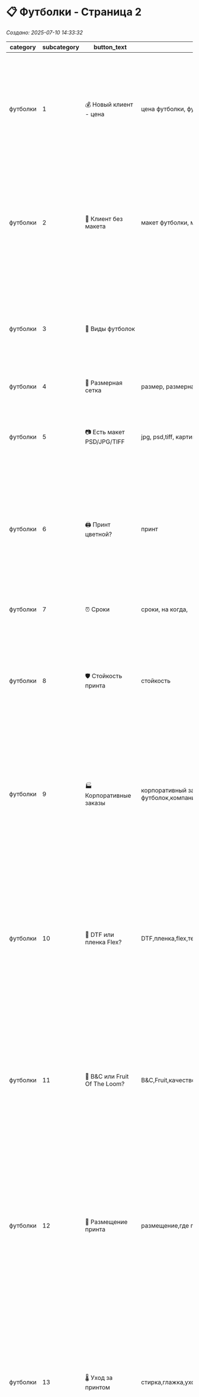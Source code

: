 # 📋 Футболки - Страница 2

*Создано: 2025-07-10 14:33:32*

| category | subcategory | button_text | keywords | answer_ukr | answer_rus | sort_order |
| --- | --- | --- | --- | --- | --- | --- |
| футболки | 1 | 💰 Новый клиент - цена | цена футболки, футболка, стоимость футболка | ✅ Так! Друкуємо на якісних бавовняних футболках.<br><br>💰 1 шт — від 550 грн, 💰 5 шт — від 390 грн за штуку.<br>Футболки є чоловічі та жіночі, білі та чорні<br>⚡ Готові за 2-3 дні.<br><br>❓ Чи є у вас макет для друку? | ✅ Да! Печатаем на качественных хлопковых футболках.<br><br>💰 1 шт — от 550 грн, 💰 5 шт — от 390 грн за штуку.<br>Футболки есть мужские и женские, белые и черные.<br>⚡ Готовы за 2-3 дня.<br><br>❓ Есть ли у вас макет для печати? | 1 |
| футболки | 2 | 🎨 Клиент без макета | макет футболки, макет принта, принт | Створюємо стильні макети для футболок: доопрацювання готового — близько 💰 200 грн, з нуля — від 💰 400 грн.<br><br>Макет залишається у вас 🔒 назавжди, оплачується тільки при першому замовленні!<br><br>📁 Портфоліо: https://t.me/druk_portfolio  | Создаем стильные макеты для футболок: доработка готового — около 💰 200 грн, с нуля — от 💰 400 грн.<br>Макет остается у вас 🔒 навсегда, оплачивается только при первом заказе!<br><br>📁 Портфолио: https://t.me/druk_portfolio | 2 |
| футболки | 3 | 👕 Виды футболок |  | Ми використовуємо класичні бавовняні 👕 футболки прямого крою (чоловічі-унісекс), та приталені (жіночі).<br><br>Бренд B&C (покращена якість) та Fruit of the Loom (звичайні).<br><br>Стандартна щільність тканини 150г/м2. | Мы используем классические хлопковые 👕 футболки прямого кроя (мужские-унисекс), и приталенные (женские).<br><br>Бренд B&C (улучшенное качество) и Fruit of the Loom (обычные).<br><br>Стандартная плотность ткани 150г/м2. | 3 |
| футболки | 4 | 📐 Размерная сетка | размер, размерная сетка | 📎 ссылка на размерную сетку футболок | 📎 ссылка на размерную сетку футболок | 4 |
| футболки | 5 | 📷 Есть макет PSD/JPG/TIFF | jpg, psd,tiff, картинка | Чудово! PSD, JPG, TIFF — підходять для друку на 👕 футболках.<br><br>Уточніть тільки: який 📏 розмір нанесення потрібен та куди розмістити принт (груди, спина)?<br>Зазвичай наносимо спереду 📄 А4 формат. | Замечательно! PSD, JPG, TIFF - подходят для печати на 👕 футболках.<br><br>Уточните только: какой 📏 размер нанесения нужен и куда разместить принт (грудь, спина)?<br>Обычно наносим спереди 📄 А4 формат. | 5 |
| футболки | 6 | 🖨️ Принт цветной? | принт | Так! Повнокольоровий друк — уся палітра кольорів!<br>Принт виходить яскравим і стійким до прання.<br>Темні і світлі футболки — обидва варіанти відмінно!<br>Розмір принта від 📄 А6 до А3 формату, будь-якої ⭕ форми - круглий, квадратний, овальний. | Да! Полноцветная печать — вся палитра цветов!<br>Принт получается ярким и стойким к стирке.<br>Темные и светлые футболки — оба варианта отлично!<br>Размер принта от 📄 А6 до А3 формата, любой ⭕ формы - круглый, квадратный, овальный. | 6 |
| футболки | 7 | ⏰ Сроки | сроки, на когда, | ⚡ Стандартно від 3 робочих днів.<br>Видача в 🏢 офісі у центрі Харкова з 10:00 до 17:00 або відправка 📦 Новою поштою по Україні | ⚡ Стандартно от 3 рабочих дней.<br>Выдача в 🏢 офисе в центре Харькова с 10:00 до 17:00 или отправка 📦 Новой почтой по Украине | 7 |
| футболки | 8 | 🛡️ Стойкость принта | стойкость | Використовуємо професійне обладнання та якісний 💎 DTF друк.<br>Принт витримує багато прань, не тріскається та не вицвітає.<br>✅ Гарантуємо стійкість! | Используем профессиональное оборудование и качественную 💎 DTF печать.<br>Принт выдерживает много стирок, не трескается и не выцветает.<br>✅ Гарантируем стойкость! | 8 |
| футболки | 9 | 🏭 Корпоративные заказы | корпоративный заказ,много футболок,компания,команда | 🏭 Корпоративні замовлення — наша спеціалізація!<br>👔 Для команд, компаній, заходів<br>📊 Від 10 шт — знижка 15%, від 50 шт — знижка від 20%<br>🎨 Можливо нанесення логотипа компанії<br>⚡ Термін виконання 5-7 робочих днів<br>💼 Надаємо кошторис та зразок для погодження<br><br>Зробимо вашу команду стильною і згуртованою! | 🏭 Корпоративные заказы — наша специализация!<br>👔 Для команд, компаний, мероприятий<br>📊 От 10 шт — скидка 15%, от 50 шт — скидка от 20%<br>🎨 Возможно нанесение логотипа компании<br>⚡ Срок выполнения 5-7 рабочих дней<br>💼 Предоставляем смету и образец для согласования<br><br>Сделаем вашу команду стильной и сплоченной! | 9 |
| футболки | 10 | 🎯 DTF или пленка Flex? | DTF,пленка,flex,технология печати | 🎯 Використовуємо дві технології:<br>💎 DTF — повнокольоровий друк, фотографії, складні зображення<br>📐 Пленка Flex — для простих логотипів, тексту (1-3 кольори)<br>🛡️ Обидві технології супер-стійкі до прання та глажки<br>✨ DTF дає найкращу якість для складних принтів<br><br>Підберемо оптимальну технологію під ваш макет! | 🎯 Используем две технологии:<br>💎 DTF — полноцветная печать, фотографии, сложные изображения<br>📐 Пленка Flex — для простых логотипов, текста (1-3 цвета)<br>🛡️ Обе технологии супер-стойки к стирке и глажке<br>✨ DTF дает лучшее качество для сложных принтов<br><br>Подберем оптимальную технологию под ваш макет! | 10 |
| футболки | 11 | 👕 B&C или Fruit Of The Loom? | B&C,Fruit,качество,производитель,ткань | 👕 Два типи футболок на вибір:<br>🌟 B&C — преміум якість (бавовна 90%, віскоза 10%)<br>📈 Доплата +15 грн/шт, але якість відчутно краща<br>🔄 Fruit Of The Loom — стандартна якість (100% бавовна)<br>💪 Обидва варіанти щільність 150г/м²<br>🎨 Однакова якість друку на обох типах<br>✅ Гарантуємо відмінний результат незалежно від вибору! | 👕 Два типа футболок на выбор:<br>🌟 B&C — премиум качество (хлопок 90%, вискоза 10%)<br>📈 Доплата +15 грн/шт, но качество заметно лучше<br>🔄 Fruit Of The Loom — стандартное качество (100% хлопок)<br>💪 Оба варианта плотность 150г/м²<br>🎨 Одинаковое качество печати на обоих типах<br>✅ Гарантируем отличный результат независимо от выбора! | 11 |
| футболки | 12 | 📍 Размещение принта | размещение,где принт,грудь,спина,рукав | 📍 Розміщуємо принт де завгодно!<br>💻 Спереду на грудях — класика (формат А4-А5)<br>🎒 Ззаду на спині — великі принти (до А3)<br>🤏 Маленький логотип — ліворуч на грудях<br>👕 На рукавах — компактні елементи<br>🔄 Можна комбінувати декілька зон<br>📏 Розмір принта обираєте ви — від 5×5см до А3<br><br>Покажіть макет — підкажемо найкраще розміщення! | 📍 Размещаем принт где угодно!<br>💻 Спереди на груди — классика (формат А4-А5)<br>🎒 Сзади на спине — большие принты (до А3)<br>🤏 Маленький логотип — слева на груди<br>👕 На рукавах — компактные элементы<br>🔄 Можно комбинировать несколько зон<br>📏 Размер принта выбираете вы — от 5×5см до А3<br><br>Покажите макет — подскажем лучшее размещение! | 12 |
| футболки | 13 | 🌡️ Уход за принтом | стирка,глажка,уход,как стирать | 🌡️ Догляд за принтом — просто!<br>🧺 Можна прати в машинці до 40°C<br>🔄 Виворітне прання захистить принт<br>🔥 Можна прасувати через тканину<br>❌ Не варто використовувати хлорвмісні засоби<br>✨ При правильному догляді принт служить роками<br>💡 Перше прання можна зробити окремо (але краска не ліняє)<br><br>Наші принти справді витривалі! | 🌡️ Уход за принтом — просто!<br>🧺 Можно стирать в машинке до 40°C<br>🔄 Выворотная стирка защитит принт<br>🔥 Можно гладить через ткань<br>❌ Не стоит использовать хлорсодержащие средства<br>✨ При правильном уходе принт служит годами<br>💡 Первую стирку можно сделать отдельно, но краска не линяет<br><br>Наши принты действительно выносливы! | 13 |
| футболки | 14 | 👨👩 Мужские и женские модели | мужские,женские,унисекс,крой,приталенные | 👨👩 Маємо моделі для всіх!<br>👔 Чоловічі (унісекс) — прямий крой, класичний фасон<br>👗 Жіночі — приталений крій, підкреслює фігуру<br>📏 Розміри від XS до 4XL<br>⚫ Кольори: білі та чорні в наявності<br>🎨 Принт однаково добре виглядає на всіх моделях<br>💡 Жіночі футболки трохи коротші за довжиною<br><br>Оберіть комфортний фасон для себе! | 👨👩 Есть модели для всех!<br>👔 Мужские (унисекс) — прямой крой, классический фасон<br>👗 Женские — приталенный крой, подчеркивает фигуру<br>📏 Размеры от XS до 4XL<br>⚫ Цвета: белые и черные в наличии<br>🎨 Принт одинаково хорошо выглядит на всех моделях<br>💡 Женские футболки немного короче по длине<br><br>Выберите комфортный фасон для себя! | 14 |
| футболки | 15 | 🚚 Доставка футболок | доставка,курьер,новая почта,самовывоз | 🚚 Доставляємо футболки по всій Україні!<br>📦 Нова Пошта — від 75 грн, 1-2 дні<br>🚕 Таксі по Харкову — 150 грн, у день готовності<br>🏪 Самовивіз — безкоштовно, Харків, вул. Чернишевська, 8<br>👕 Упаковуємо в індивідуальні пакети<br>💡 Великі замовлення — спеціальна упаковка<br><br>При замовленні від 1500 грн доставка НП безкоштовна. | 🚚 Доставляем футболки по всей Украине!<br>📦 Новая Почта — от 75 грн, 1-2 дня<br>🚕 Такси по Харькову — 150 грн, в день готовности<br>🏪 Самовывоз — бесплатно, Харьков, ул. Чернышевская, 8<br>👕 Упаковываем в индивидуальные пакеты<br>💡 Большие заказы — специальная упаковка<br><br>При заказе от 1500 грн доставка НП бесплатная. | 15 |
| футболки | 16 | 🎁 Индивидуальные подарки | подарок,именные,персональные,уникальные | 🎁 Персональні футболки — ідеальний подарунок!<br>💝 Іменні принти з фотографіями<br>🎂 На дні народження, річниці, свята<br>👨‍👩‍👧‍👦 Сімейні футболки з єдиним дизайном<br>💕 Парні футболки для закоханих<br>🎨 Унікальний дизайн тільки для вас<br>📞 Обговоримо ідею — втілимо в життя!<br><br>Зробимо подарунок незабутнім! | 🎁 Персональные футболки — идеальный подарок!<br>💝 Именные принты с фотографиями<br>🎂 На дни рождения, годовщины, праздники<br>👨‍👩‍👧‍👦 Семейные футболки с единым дизайном<br>💕 Парные футболки для влюбленных<br>🎨 Уникальный дизайн только для вас<br>📞 Обсудим идею — воплотим в жизнь!<br><br>Сделаем подарок незабываемым! | 16 |
| футболки | 17 | 🎪 Футболки для мероприятий | мероприятия,события,фестиваль,концерт,конференция | 🎪 Футболки для заходів — наша справа!<br>🎭 Фестивалі, концерти, конференції<br>🏃‍♂️ Спортивні змагання, марафони<br>🎓 Випускні, корпоративи, тімбілдинги<br>📅 Швидкі терміни для масових заходів<br>🎨 Яскраві дизайни, що запам'ятовуються<br>💡 Консультація по кількості та розмірах<br><br>Зробимо ваш захід яскравішим! | 🎪 Футболки для мероприятий — наше дело!<br>🎭 Фестивали, концерты, конференции<br>🏃‍♂️ Спортивные соревнования, марафоны<br>🎓 Выпускные, корпоративы, тимбилдинги<br>📅 Быстрые сроки для массовых мероприятий<br>🎨 Яркие дизайны, которые запоминаются<br>💡 Консультация по количеству и размерам<br><br>Сделаем ваше мероприятие ярче! | 17 |
| футболки | 18 | 💰Предоплата | оплата, предоплата, деньги | 💳 Працюємо за передоплатою — це чесно і прозоро.<br>🤝 Такий підхід дає нам змогу використовувати перевірені матеріали та відповідати за результат. | 💳 Работаем по предоплате — это честно и прозрачно.<br>🤝 Такой подход позволяет нам использовать проверенные материалы и отвечать за результат. | 18 |

